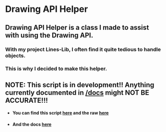 # Drawing API Helper

## Drawing API Helper is a class I made to assist with using the Drawing API.
### With my project Lines-Lib, I often find it quite tedious to handle objects.
### This is why I decided to make this helper.

## NOTE: This script is in development!! Anything currently documented in [/docs](/docs) might NOT BE ACCURATE!!!

- #### You can find this script [here](script/latest) and the raw [here](https://raw.githubusercontent.com/TechHog8984/Drawing-API-Helper/main/script/latest)
- #### And the docs [here](docs/documentation.md)
